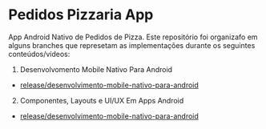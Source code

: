 # Pedidos Pizzaria App
App Android Nativo de Pedidos de Pizza. Este repositório foi organizafo em alguns branches que represetam as implementações durante os seguintes conteúdos/vídeos:

1. Desenvolvomento Mobile Nativo Para Android 
- [release/desenvolvimento-mobile-nativo-para-android](https://github.com/PedroThiagoGC/pedidos-pizzaria-app.git)
2. Componentes, Layouts e UI/UX Em Apps Android
- [release/desenvolvimento-mobile-nativo-para-android](https://github.com/PedroThiagoGC/pedidos-pizzaria-app.git)
